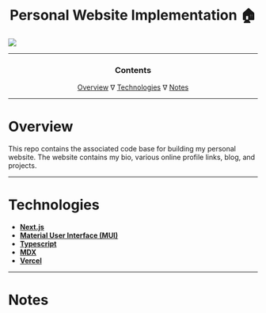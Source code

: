 <h1 align='center'>Personal Website Implementation 🏠</h1>

<img align='center' src="utils/cover.gif"/>

---

<h3 align='center'>Contents</h5>

<p align='center'>
  <a href="#overview">Overview</a> ∇
  <a href="#technologies">Technologies</a> ∇
  <a href="#notes">Notes</a>
</p>

---

# Overview

This repo contains the associated code base for building my personal website. The website contains my bio, various online profile links, blog, and projects.

---

# Technologies

- [**Next.js**](https://nextjs.org/)
- [**Material User Interface (MUI)**](https://mui.com/)
- [**Typescript**](https://www.typescriptlang.org/)
- [**MDX**](https://mdxjs.com/)
- [**Vercel**](https://vercel.com/)

---

# Notes
